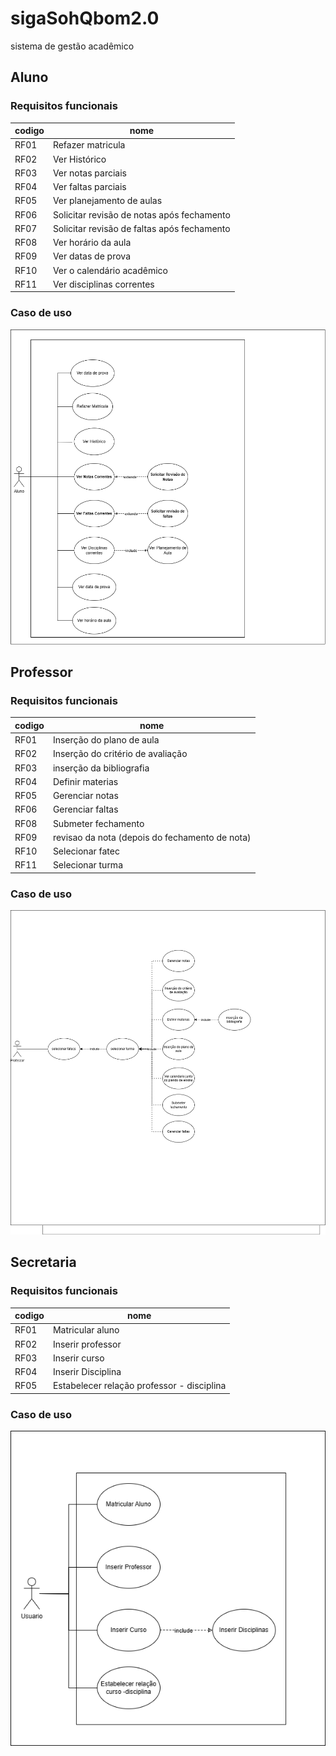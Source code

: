 # sigaSohQbom2.0

sistema de gestão acadêmico

## Aluno

### Requisitos funcionais

| codigo | nome                                        |
| ------ | ------------------------------------------- |
| RF01   | Refazer matricula                           |
| RF02   | Ver Histórico                               |
| RF03   | Ver notas parciais                          |
| RF04   | Ver faltas parciais                         |
| RF05   | Ver planejamento de aulas                   |
| RF06   | Solicitar revisão de notas após fechamento  |
| RF07   | Solicitar revisão de faltas após fechamento |
| RF08   | Ver horário da aula                         |
| RF09   | Ver datas de prova                          |
| RF10   | Ver o calendário acadêmico                  |
| RF11   | Ver disciplinas correntes                   |

### Caso de uso

![caso de uso aluno](documentação/cdu/caso_de_uso_aluno.drawio.png)

## Professor

### Requisitos funcionais

| codigo | nome                                           |
| ------ | ---------------------------------------------- |
| RF01   | Inserção do plano de aula                      |
| RF02   | Inserção do critério de avaliação              |
| RF03   | inserção da bibliografia                       |
| RF04   | Definir materias                               |
| RF05   | Gerenciar notas                                |
| RF06   | Gerenciar faltas                               |
| RF08   | Submeter fechamento                            |
| RF09   | revisao da nota (depois do fechamento de nota) |
| RF10   | Selecionar fatec                               |
| RF11   | Selecionar turma                               |

### Caso de uso

![caso de uso professor](documentação/cdu/caso_de_uso_professor.drawio.png)

## Secretaria

### Requisitos funcionais

| codigo | nome                                       |
| ------ | ------------------------------------------ |
| RF01   | Matricular aluno                           |
| RF02   | Inserir professor                          |
| RF03   | Inserir curso                              |
| RF04   | Inserir Disciplina                         |
| RF05   | Estabelecer relação professor - disciplina |

### Caso de uso

![caso de uso adm](documentação/cdu/caso_de_uso_adm.drawio.png)
